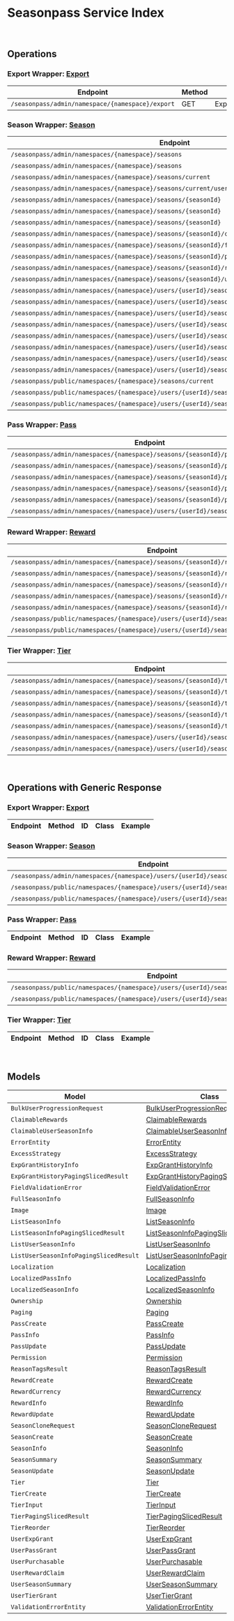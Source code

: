 # Seasonpass Service Index

&nbsp;  

## Operations

### Export Wrapper:  [Export](../../AccelByte.Sdk/Api/Seasonpass/Wrapper/Export.cs)
| Endpoint | Method | ID | Class | Example |
|---|---|---|---|---|
| `/seasonpass/admin/namespace/{namespace}/export` | GET | ExportSeason | [ExportSeason](../../AccelByte.Sdk/Api/Seasonpass/Operation/Export/ExportSeason.cs) | [ExportSeason](../../samples/AccelByte.Sdk.Sample.Cli/ApiCommand/Seasonpass/Export/ExportSeason.cs) |

### Season Wrapper:  [Season](../../AccelByte.Sdk/Api/Seasonpass/Wrapper/Season.cs)
| Endpoint | Method | ID | Class | Example |
|---|---|---|---|---|
| `/seasonpass/admin/namespaces/{namespace}/seasons` | GET | QuerySeasons | [QuerySeasons](../../AccelByte.Sdk/Api/Seasonpass/Operation/Season/QuerySeasons.cs) | [QuerySeasons](../../samples/AccelByte.Sdk.Sample.Cli/ApiCommand/Seasonpass/Season/QuerySeasons.cs) |
| `/seasonpass/admin/namespaces/{namespace}/seasons` | POST | CreateSeason | [CreateSeason](../../AccelByte.Sdk/Api/Seasonpass/Operation/Season/CreateSeason.cs) | [CreateSeason](../../samples/AccelByte.Sdk.Sample.Cli/ApiCommand/Seasonpass/Season/CreateSeason.cs) |
| `/seasonpass/admin/namespaces/{namespace}/seasons/current` | GET | GetCurrentSeason | [GetCurrentSeason](../../AccelByte.Sdk/Api/Seasonpass/Operation/Season/GetCurrentSeason.cs) | [GetCurrentSeason](../../samples/AccelByte.Sdk.Sample.Cli/ApiCommand/Seasonpass/Season/GetCurrentSeason.cs) |
| `/seasonpass/admin/namespaces/{namespace}/seasons/current/users/bulk/progression` | POST | BulkGetUserSeasonProgression | [BulkGetUserSeasonProgression](../../AccelByte.Sdk/Api/Seasonpass/Operation/Season/BulkGetUserSeasonProgression.cs) | [BulkGetUserSeasonProgression](../../samples/AccelByte.Sdk.Sample.Cli/ApiCommand/Seasonpass/Season/BulkGetUserSeasonProgression.cs) |
| `/seasonpass/admin/namespaces/{namespace}/seasons/{seasonId}` | GET | GetSeason | [GetSeason](../../AccelByte.Sdk/Api/Seasonpass/Operation/Season/GetSeason.cs) | [GetSeason](../../samples/AccelByte.Sdk.Sample.Cli/ApiCommand/Seasonpass/Season/GetSeason.cs) |
| `/seasonpass/admin/namespaces/{namespace}/seasons/{seasonId}` | DELETE | DeleteSeason | [DeleteSeason](../../AccelByte.Sdk/Api/Seasonpass/Operation/Season/DeleteSeason.cs) | [DeleteSeason](../../samples/AccelByte.Sdk.Sample.Cli/ApiCommand/Seasonpass/Season/DeleteSeason.cs) |
| `/seasonpass/admin/namespaces/{namespace}/seasons/{seasonId}` | PATCH | UpdateSeason | [UpdateSeason](../../AccelByte.Sdk/Api/Seasonpass/Operation/Season/UpdateSeason.cs) | [UpdateSeason](../../samples/AccelByte.Sdk.Sample.Cli/ApiCommand/Seasonpass/Season/UpdateSeason.cs) |
| `/seasonpass/admin/namespaces/{namespace}/seasons/{seasonId}/clone` | POST | CloneSeason | [CloneSeason](../../AccelByte.Sdk/Api/Seasonpass/Operation/Season/CloneSeason.cs) | [CloneSeason](../../samples/AccelByte.Sdk.Sample.Cli/ApiCommand/Seasonpass/Season/CloneSeason.cs) |
| `/seasonpass/admin/namespaces/{namespace}/seasons/{seasonId}/full` | GET | GetFullSeason | [GetFullSeason](../../AccelByte.Sdk/Api/Seasonpass/Operation/Season/GetFullSeason.cs) | [GetFullSeason](../../samples/AccelByte.Sdk.Sample.Cli/ApiCommand/Seasonpass/Season/GetFullSeason.cs) |
| `/seasonpass/admin/namespaces/{namespace}/seasons/{seasonId}/publish` | PUT | PublishSeason | [PublishSeason](../../AccelByte.Sdk/Api/Seasonpass/Operation/Season/PublishSeason.cs) | [PublishSeason](../../samples/AccelByte.Sdk.Sample.Cli/ApiCommand/Seasonpass/Season/PublishSeason.cs) |
| `/seasonpass/admin/namespaces/{namespace}/seasons/{seasonId}/retire` | PUT | RetireSeason | [RetireSeason](../../AccelByte.Sdk/Api/Seasonpass/Operation/Season/RetireSeason.cs) | [RetireSeason](../../samples/AccelByte.Sdk.Sample.Cli/ApiCommand/Seasonpass/Season/RetireSeason.cs) |
| `/seasonpass/admin/namespaces/{namespace}/seasons/{seasonId}/unpublish` | PUT | UnpublishSeason | [UnpublishSeason](../../AccelByte.Sdk/Api/Seasonpass/Operation/Season/UnpublishSeason.cs) | [UnpublishSeason](../../samples/AccelByte.Sdk.Sample.Cli/ApiCommand/Seasonpass/Season/UnpublishSeason.cs) |
| `/seasonpass/admin/namespaces/{namespace}/users/{userId}/seasons` | GET | GetUserParticipatedSeasons | [GetUserParticipatedSeasons](../../AccelByte.Sdk/Api/Seasonpass/Operation/Season/GetUserParticipatedSeasons.cs) | [GetUserParticipatedSeasons](../../samples/AccelByte.Sdk.Sample.Cli/ApiCommand/Seasonpass/Season/GetUserParticipatedSeasons.cs) |
| `/seasonpass/admin/namespaces/{namespace}/users/{userId}/seasons/current/passes/ownership/any` | GET | ExistsAnyPassByPassCodes | [ExistsAnyPassByPassCodes](../../AccelByte.Sdk/Api/Seasonpass/Operation/Season/ExistsAnyPassByPassCodes.cs) | [ExistsAnyPassByPassCodes](../../samples/AccelByte.Sdk.Sample.Cli/ApiCommand/Seasonpass/Season/ExistsAnyPassByPassCodes.cs) |
| `/seasonpass/admin/namespaces/{namespace}/users/{userId}/seasons/current/progression` | GET | GetCurrentUserSeasonProgression | [GetCurrentUserSeasonProgression](../../AccelByte.Sdk/Api/Seasonpass/Operation/Season/GetCurrentUserSeasonProgression.cs) | [GetCurrentUserSeasonProgression](../../samples/AccelByte.Sdk.Sample.Cli/ApiCommand/Seasonpass/Season/GetCurrentUserSeasonProgression.cs) |
| `/seasonpass/admin/namespaces/{namespace}/users/{userId}/seasons/current/purchasable` | POST | CheckSeasonPurchasable | [CheckSeasonPurchasable](../../AccelByte.Sdk/Api/Seasonpass/Operation/Season/CheckSeasonPurchasable.cs) | [CheckSeasonPurchasable](../../samples/AccelByte.Sdk.Sample.Cli/ApiCommand/Seasonpass/Season/CheckSeasonPurchasable.cs) |
| `/seasonpass/admin/namespaces/{namespace}/users/{userId}/seasons/current/reset` | DELETE | ResetUserSeason | [ResetUserSeason](../../AccelByte.Sdk/Api/Seasonpass/Operation/Season/ResetUserSeason.cs) | [ResetUserSeason](../../samples/AccelByte.Sdk.Sample.Cli/ApiCommand/Seasonpass/Season/ResetUserSeason.cs) |
| `/seasonpass/admin/namespaces/{namespace}/users/{userId}/seasons/exp/history` | GET | QueryUserExpGrantHistory | [QueryUserExpGrantHistory](../../AccelByte.Sdk/Api/Seasonpass/Operation/Season/QueryUserExpGrantHistory.cs) | [QueryUserExpGrantHistory](../../samples/AccelByte.Sdk.Sample.Cli/ApiCommand/Seasonpass/Season/QueryUserExpGrantHistory.cs) |
| `/seasonpass/admin/namespaces/{namespace}/users/{userId}/seasons/exp/history/tags` | GET | QueryUserExpGrantHistoryTag | [QueryUserExpGrantHistoryTag](../../AccelByte.Sdk/Api/Seasonpass/Operation/Season/QueryUserExpGrantHistoryTag.cs) | [QueryUserExpGrantHistoryTag](../../samples/AccelByte.Sdk.Sample.Cli/ApiCommand/Seasonpass/Season/QueryUserExpGrantHistoryTag.cs) |
| `/seasonpass/admin/namespaces/{namespace}/users/{userId}/seasons/{seasonId}/data` | GET | GetUserSeason | [GetUserSeason](../../AccelByte.Sdk/Api/Seasonpass/Operation/Season/GetUserSeason.cs) | [GetUserSeason](../../samples/AccelByte.Sdk.Sample.Cli/ApiCommand/Seasonpass/Season/GetUserSeason.cs) |
| `/seasonpass/public/namespaces/{namespace}/seasons/current` | GET | PublicGetCurrentSeason | [PublicGetCurrentSeason](../../AccelByte.Sdk/Api/Seasonpass/Operation/Season/PublicGetCurrentSeason.cs) | [PublicGetCurrentSeason](../../samples/AccelByte.Sdk.Sample.Cli/ApiCommand/Seasonpass/Season/PublicGetCurrentSeason.cs) |
| `/seasonpass/public/namespaces/{namespace}/users/{userId}/seasons/current/data` | GET | PublicGetCurrentUserSeason | [PublicGetCurrentUserSeason](../../AccelByte.Sdk/Api/Seasonpass/Operation/Season/PublicGetCurrentUserSeason.cs) | [PublicGetCurrentUserSeason](../../samples/AccelByte.Sdk.Sample.Cli/ApiCommand/Seasonpass/Season/PublicGetCurrentUserSeason.cs) |
| `/seasonpass/public/namespaces/{namespace}/users/{userId}/seasons/{seasonId}/data` | GET | PublicGetUserSeason | [PublicGetUserSeason](../../AccelByte.Sdk/Api/Seasonpass/Operation/Season/PublicGetUserSeason.cs) | [PublicGetUserSeason](../../samples/AccelByte.Sdk.Sample.Cli/ApiCommand/Seasonpass/Season/PublicGetUserSeason.cs) |

### Pass Wrapper:  [Pass](../../AccelByte.Sdk/Api/Seasonpass/Wrapper/Pass.cs)
| Endpoint | Method | ID | Class | Example |
|---|---|---|---|---|
| `/seasonpass/admin/namespaces/{namespace}/seasons/{seasonId}/passes` | GET | QueryPasses | [QueryPasses](../../AccelByte.Sdk/Api/Seasonpass/Operation/Pass/QueryPasses.cs) | [QueryPasses](../../samples/AccelByte.Sdk.Sample.Cli/ApiCommand/Seasonpass/Pass/QueryPasses.cs) |
| `/seasonpass/admin/namespaces/{namespace}/seasons/{seasonId}/passes` | POST | CreatePass | [CreatePass](../../AccelByte.Sdk/Api/Seasonpass/Operation/Pass/CreatePass.cs) | [CreatePass](../../samples/AccelByte.Sdk.Sample.Cli/ApiCommand/Seasonpass/Pass/CreatePass.cs) |
| `/seasonpass/admin/namespaces/{namespace}/seasons/{seasonId}/passes/{code}` | GET | GetPass | [GetPass](../../AccelByte.Sdk/Api/Seasonpass/Operation/Pass/GetPass.cs) | [GetPass](../../samples/AccelByte.Sdk.Sample.Cli/ApiCommand/Seasonpass/Pass/GetPass.cs) |
| `/seasonpass/admin/namespaces/{namespace}/seasons/{seasonId}/passes/{code}` | DELETE | DeletePass | [DeletePass](../../AccelByte.Sdk/Api/Seasonpass/Operation/Pass/DeletePass.cs) | [DeletePass](../../samples/AccelByte.Sdk.Sample.Cli/ApiCommand/Seasonpass/Pass/DeletePass.cs) |
| `/seasonpass/admin/namespaces/{namespace}/seasons/{seasonId}/passes/{code}` | PATCH | UpdatePass | [UpdatePass](../../AccelByte.Sdk/Api/Seasonpass/Operation/Pass/UpdatePass.cs) | [UpdatePass](../../samples/AccelByte.Sdk.Sample.Cli/ApiCommand/Seasonpass/Pass/UpdatePass.cs) |
| `/seasonpass/admin/namespaces/{namespace}/users/{userId}/seasons/current/passes` | POST | GrantUserPass | [GrantUserPass](../../AccelByte.Sdk/Api/Seasonpass/Operation/Pass/GrantUserPass.cs) | [GrantUserPass](../../samples/AccelByte.Sdk.Sample.Cli/ApiCommand/Seasonpass/Pass/GrantUserPass.cs) |

### Reward Wrapper:  [Reward](../../AccelByte.Sdk/Api/Seasonpass/Wrapper/Reward.cs)
| Endpoint | Method | ID | Class | Example |
|---|---|---|---|---|
| `/seasonpass/admin/namespaces/{namespace}/seasons/{seasonId}/rewards` | GET | QueryRewards | [QueryRewards](../../AccelByte.Sdk/Api/Seasonpass/Operation/Reward/QueryRewards.cs) | [QueryRewards](../../samples/AccelByte.Sdk.Sample.Cli/ApiCommand/Seasonpass/Reward/QueryRewards.cs) |
| `/seasonpass/admin/namespaces/{namespace}/seasons/{seasonId}/rewards` | POST | CreateReward | [CreateReward](../../AccelByte.Sdk/Api/Seasonpass/Operation/Reward/CreateReward.cs) | [CreateReward](../../samples/AccelByte.Sdk.Sample.Cli/ApiCommand/Seasonpass/Reward/CreateReward.cs) |
| `/seasonpass/admin/namespaces/{namespace}/seasons/{seasonId}/rewards/{code}` | GET | GetReward | [GetReward](../../AccelByte.Sdk/Api/Seasonpass/Operation/Reward/GetReward.cs) | [GetReward](../../samples/AccelByte.Sdk.Sample.Cli/ApiCommand/Seasonpass/Reward/GetReward.cs) |
| `/seasonpass/admin/namespaces/{namespace}/seasons/{seasonId}/rewards/{code}` | DELETE | DeleteReward | [DeleteReward](../../AccelByte.Sdk/Api/Seasonpass/Operation/Reward/DeleteReward.cs) | [DeleteReward](../../samples/AccelByte.Sdk.Sample.Cli/ApiCommand/Seasonpass/Reward/DeleteReward.cs) |
| `/seasonpass/admin/namespaces/{namespace}/seasons/{seasonId}/rewards/{code}` | PATCH | UpdateReward | [UpdateReward](../../AccelByte.Sdk/Api/Seasonpass/Operation/Reward/UpdateReward.cs) | [UpdateReward](../../samples/AccelByte.Sdk.Sample.Cli/ApiCommand/Seasonpass/Reward/UpdateReward.cs) |
| `/seasonpass/public/namespaces/{namespace}/users/{userId}/seasons/current/rewards` | POST | PublicClaimUserReward | [PublicClaimUserReward](../../AccelByte.Sdk/Api/Seasonpass/Operation/Reward/PublicClaimUserReward.cs) | [PublicClaimUserReward](../../samples/AccelByte.Sdk.Sample.Cli/ApiCommand/Seasonpass/Reward/PublicClaimUserReward.cs) |
| `/seasonpass/public/namespaces/{namespace}/users/{userId}/seasons/current/rewards/bulk` | POST | PublicBulkClaimUserRewards | [PublicBulkClaimUserRewards](../../AccelByte.Sdk/Api/Seasonpass/Operation/Reward/PublicBulkClaimUserRewards.cs) | [PublicBulkClaimUserRewards](../../samples/AccelByte.Sdk.Sample.Cli/ApiCommand/Seasonpass/Reward/PublicBulkClaimUserRewards.cs) |

### Tier Wrapper:  [Tier](../../AccelByte.Sdk/Api/Seasonpass/Wrapper/Tier.cs)
| Endpoint | Method | ID | Class | Example |
|---|---|---|---|---|
| `/seasonpass/admin/namespaces/{namespace}/seasons/{seasonId}/tiers` | GET | QueryTiers | [QueryTiers](../../AccelByte.Sdk/Api/Seasonpass/Operation/Tier/QueryTiers.cs) | [QueryTiers](../../samples/AccelByte.Sdk.Sample.Cli/ApiCommand/Seasonpass/Tier/QueryTiers.cs) |
| `/seasonpass/admin/namespaces/{namespace}/seasons/{seasonId}/tiers` | POST | CreateTier | [CreateTier](../../AccelByte.Sdk/Api/Seasonpass/Operation/Tier/CreateTier.cs) | [CreateTier](../../samples/AccelByte.Sdk.Sample.Cli/ApiCommand/Seasonpass/Tier/CreateTier.cs) |
| `/seasonpass/admin/namespaces/{namespace}/seasons/{seasonId}/tiers/{id}` | PUT | UpdateTier | [UpdateTier](../../AccelByte.Sdk/Api/Seasonpass/Operation/Tier/UpdateTier.cs) | [UpdateTier](../../samples/AccelByte.Sdk.Sample.Cli/ApiCommand/Seasonpass/Tier/UpdateTier.cs) |
| `/seasonpass/admin/namespaces/{namespace}/seasons/{seasonId}/tiers/{id}` | DELETE | DeleteTier | [DeleteTier](../../AccelByte.Sdk/Api/Seasonpass/Operation/Tier/DeleteTier.cs) | [DeleteTier](../../samples/AccelByte.Sdk.Sample.Cli/ApiCommand/Seasonpass/Tier/DeleteTier.cs) |
| `/seasonpass/admin/namespaces/{namespace}/seasons/{seasonId}/tiers/{id}/reorder` | PUT | ReorderTier | [ReorderTier](../../AccelByte.Sdk/Api/Seasonpass/Operation/Tier/ReorderTier.cs) | [ReorderTier](../../samples/AccelByte.Sdk.Sample.Cli/ApiCommand/Seasonpass/Tier/ReorderTier.cs) |
| `/seasonpass/admin/namespaces/{namespace}/users/{userId}/seasons/current/exp` | POST | GrantUserExp | [GrantUserExp](../../AccelByte.Sdk/Api/Seasonpass/Operation/Tier/GrantUserExp.cs) | [GrantUserExp](../../samples/AccelByte.Sdk.Sample.Cli/ApiCommand/Seasonpass/Tier/GrantUserExp.cs) |
| `/seasonpass/admin/namespaces/{namespace}/users/{userId}/seasons/current/tiers` | POST | GrantUserTier | [GrantUserTier](../../AccelByte.Sdk/Api/Seasonpass/Operation/Tier/GrantUserTier.cs) | [GrantUserTier](../../samples/AccelByte.Sdk.Sample.Cli/ApiCommand/Seasonpass/Tier/GrantUserTier.cs) |


&nbsp;  

## Operations with Generic Response

### Export Wrapper:  [Export](../../AccelByte.Sdk/Api/Seasonpass/Wrapper/Export.cs)
| Endpoint | Method | ID | Class | Example |
|---|---|---|---|---|

### Season Wrapper:  [Season](../../AccelByte.Sdk/Api/Seasonpass/Wrapper/Season.cs)
| Endpoint | Method | ID | Class | Example |
|---|---|---|---|---|
| `/seasonpass/admin/namespaces/{namespace}/users/{userId}/seasons/{seasonId}/data` | GET | GetUserSeason | [GetUserSeason](../../AccelByte.Sdk/Api/Seasonpass/Operation/Season/GetUserSeason.cs) | [GetUserSeason](../../samples/AccelByte.Sdk.Sample.Cli/ApiCommand/Seasonpass/Season/GetUserSeason.cs) |
| `/seasonpass/public/namespaces/{namespace}/users/{userId}/seasons/current/data` | GET | PublicGetCurrentUserSeason | [PublicGetCurrentUserSeason](../../AccelByte.Sdk/Api/Seasonpass/Operation/Season/PublicGetCurrentUserSeason.cs) | [PublicGetCurrentUserSeason](../../samples/AccelByte.Sdk.Sample.Cli/ApiCommand/Seasonpass/Season/PublicGetCurrentUserSeason.cs) |
| `/seasonpass/public/namespaces/{namespace}/users/{userId}/seasons/{seasonId}/data` | GET | PublicGetUserSeason | [PublicGetUserSeason](../../AccelByte.Sdk/Api/Seasonpass/Operation/Season/PublicGetUserSeason.cs) | [PublicGetUserSeason](../../samples/AccelByte.Sdk.Sample.Cli/ApiCommand/Seasonpass/Season/PublicGetUserSeason.cs) |

### Pass Wrapper:  [Pass](../../AccelByte.Sdk/Api/Seasonpass/Wrapper/Pass.cs)
| Endpoint | Method | ID | Class | Example |
|---|---|---|---|---|

### Reward Wrapper:  [Reward](../../AccelByte.Sdk/Api/Seasonpass/Wrapper/Reward.cs)
| Endpoint | Method | ID | Class | Example |
|---|---|---|---|---|
| `/seasonpass/public/namespaces/{namespace}/users/{userId}/seasons/current/rewards` | POST | PublicClaimUserReward | [PublicClaimUserReward](../../AccelByte.Sdk/Api/Seasonpass/Operation/Reward/PublicClaimUserReward.cs) | [PublicClaimUserReward](../../samples/AccelByte.Sdk.Sample.Cli/ApiCommand/Seasonpass/Reward/PublicClaimUserReward.cs) |
| `/seasonpass/public/namespaces/{namespace}/users/{userId}/seasons/current/rewards/bulk` | POST | PublicBulkClaimUserRewards | [PublicBulkClaimUserRewards](../../AccelByte.Sdk/Api/Seasonpass/Operation/Reward/PublicBulkClaimUserRewards.cs) | [PublicBulkClaimUserRewards](../../samples/AccelByte.Sdk.Sample.Cli/ApiCommand/Seasonpass/Reward/PublicBulkClaimUserRewards.cs) |

### Tier Wrapper:  [Tier](../../AccelByte.Sdk/Api/Seasonpass/Wrapper/Tier.cs)
| Endpoint | Method | ID | Class | Example |
|---|---|---|---|---|


&nbsp;  

## Models

| Model | Class |
|---|---|
| `BulkUserProgressionRequest` | [BulkUserProgressionRequest](../../AccelByte.Sdk/Api/Seasonpass/Model/BulkUserProgressionRequest.cs) |
| `ClaimableRewards` | [ClaimableRewards](../../AccelByte.Sdk/Api/Seasonpass/Model/ClaimableRewards.cs) |
| `ClaimableUserSeasonInfo` | [ClaimableUserSeasonInfo](../../AccelByte.Sdk/Api/Seasonpass/Model/ClaimableUserSeasonInfo.cs) |
| `ErrorEntity` | [ErrorEntity](../../AccelByte.Sdk/Api/Seasonpass/Model/ErrorEntity.cs) |
| `ExcessStrategy` | [ExcessStrategy](../../AccelByte.Sdk/Api/Seasonpass/Model/ExcessStrategy.cs) |
| `ExpGrantHistoryInfo` | [ExpGrantHistoryInfo](../../AccelByte.Sdk/Api/Seasonpass/Model/ExpGrantHistoryInfo.cs) |
| `ExpGrantHistoryPagingSlicedResult` | [ExpGrantHistoryPagingSlicedResult](../../AccelByte.Sdk/Api/Seasonpass/Model/ExpGrantHistoryPagingSlicedResult.cs) |
| `FieldValidationError` | [FieldValidationError](../../AccelByte.Sdk/Api/Seasonpass/Model/FieldValidationError.cs) |
| `FullSeasonInfo` | [FullSeasonInfo](../../AccelByte.Sdk/Api/Seasonpass/Model/FullSeasonInfo.cs) |
| `Image` | [Image](../../AccelByte.Sdk/Api/Seasonpass/Model/Image.cs) |
| `ListSeasonInfo` | [ListSeasonInfo](../../AccelByte.Sdk/Api/Seasonpass/Model/ListSeasonInfo.cs) |
| `ListSeasonInfoPagingSlicedResult` | [ListSeasonInfoPagingSlicedResult](../../AccelByte.Sdk/Api/Seasonpass/Model/ListSeasonInfoPagingSlicedResult.cs) |
| `ListUserSeasonInfo` | [ListUserSeasonInfo](../../AccelByte.Sdk/Api/Seasonpass/Model/ListUserSeasonInfo.cs) |
| `ListUserSeasonInfoPagingSlicedResult` | [ListUserSeasonInfoPagingSlicedResult](../../AccelByte.Sdk/Api/Seasonpass/Model/ListUserSeasonInfoPagingSlicedResult.cs) |
| `Localization` | [Localization](../../AccelByte.Sdk/Api/Seasonpass/Model/Localization.cs) |
| `LocalizedPassInfo` | [LocalizedPassInfo](../../AccelByte.Sdk/Api/Seasonpass/Model/LocalizedPassInfo.cs) |
| `LocalizedSeasonInfo` | [LocalizedSeasonInfo](../../AccelByte.Sdk/Api/Seasonpass/Model/LocalizedSeasonInfo.cs) |
| `Ownership` | [Ownership](../../AccelByte.Sdk/Api/Seasonpass/Model/Ownership.cs) |
| `Paging` | [Paging](../../AccelByte.Sdk/Api/Seasonpass/Model/Paging.cs) |
| `PassCreate` | [PassCreate](../../AccelByte.Sdk/Api/Seasonpass/Model/PassCreate.cs) |
| `PassInfo` | [PassInfo](../../AccelByte.Sdk/Api/Seasonpass/Model/PassInfo.cs) |
| `PassUpdate` | [PassUpdate](../../AccelByte.Sdk/Api/Seasonpass/Model/PassUpdate.cs) |
| `Permission` | [Permission](../../AccelByte.Sdk/Api/Seasonpass/Model/Permission.cs) |
| `ReasonTagsResult` | [ReasonTagsResult](../../AccelByte.Sdk/Api/Seasonpass/Model/ReasonTagsResult.cs) |
| `RewardCreate` | [RewardCreate](../../AccelByte.Sdk/Api/Seasonpass/Model/RewardCreate.cs) |
| `RewardCurrency` | [RewardCurrency](../../AccelByte.Sdk/Api/Seasonpass/Model/RewardCurrency.cs) |
| `RewardInfo` | [RewardInfo](../../AccelByte.Sdk/Api/Seasonpass/Model/RewardInfo.cs) |
| `RewardUpdate` | [RewardUpdate](../../AccelByte.Sdk/Api/Seasonpass/Model/RewardUpdate.cs) |
| `SeasonCloneRequest` | [SeasonCloneRequest](../../AccelByte.Sdk/Api/Seasonpass/Model/SeasonCloneRequest.cs) |
| `SeasonCreate` | [SeasonCreate](../../AccelByte.Sdk/Api/Seasonpass/Model/SeasonCreate.cs) |
| `SeasonInfo` | [SeasonInfo](../../AccelByte.Sdk/Api/Seasonpass/Model/SeasonInfo.cs) |
| `SeasonSummary` | [SeasonSummary](../../AccelByte.Sdk/Api/Seasonpass/Model/SeasonSummary.cs) |
| `SeasonUpdate` | [SeasonUpdate](../../AccelByte.Sdk/Api/Seasonpass/Model/SeasonUpdate.cs) |
| `Tier` | [Tier](../../AccelByte.Sdk/Api/Seasonpass/Model/Tier.cs) |
| `TierCreate` | [TierCreate](../../AccelByte.Sdk/Api/Seasonpass/Model/TierCreate.cs) |
| `TierInput` | [TierInput](../../AccelByte.Sdk/Api/Seasonpass/Model/TierInput.cs) |
| `TierPagingSlicedResult` | [TierPagingSlicedResult](../../AccelByte.Sdk/Api/Seasonpass/Model/TierPagingSlicedResult.cs) |
| `TierReorder` | [TierReorder](../../AccelByte.Sdk/Api/Seasonpass/Model/TierReorder.cs) |
| `UserExpGrant` | [UserExpGrant](../../AccelByte.Sdk/Api/Seasonpass/Model/UserExpGrant.cs) |
| `UserPassGrant` | [UserPassGrant](../../AccelByte.Sdk/Api/Seasonpass/Model/UserPassGrant.cs) |
| `UserPurchasable` | [UserPurchasable](../../AccelByte.Sdk/Api/Seasonpass/Model/UserPurchasable.cs) |
| `UserRewardClaim` | [UserRewardClaim](../../AccelByte.Sdk/Api/Seasonpass/Model/UserRewardClaim.cs) |
| `UserSeasonSummary` | [UserSeasonSummary](../../AccelByte.Sdk/Api/Seasonpass/Model/UserSeasonSummary.cs) |
| `UserTierGrant` | [UserTierGrant](../../AccelByte.Sdk/Api/Seasonpass/Model/UserTierGrant.cs) |
| `ValidationErrorEntity` | [ValidationErrorEntity](../../AccelByte.Sdk/Api/Seasonpass/Model/ValidationErrorEntity.cs) |
